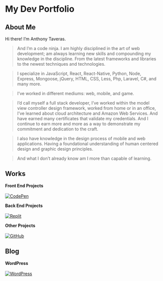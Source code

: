 # My Dev Portfolio
## About Me

Hi there! I’m Anthony Taveras.  

> And I’m a code ninja.  I am highly disciplined in the art of web development; am always learning new skills and compounding my knowledge in the discipline.  From the latest frameworks and libraries to the newest techniques and technologies.

> I specialize in JavaScript, React, React-Native, Python, Node, Express, Mongoose, jQuery, HTML, CSS, Less, Php, Laravel, C#, and many more.

> I’ve worked in different mediums: web, mobile, and game.

> I’d call myself a full stack developer, I’ve worked within the model view controller design framework, worked from home or in an office, I’ve learned about cloud architecture and Amazon Web Services.  And have earned many certificates that validate my credentials.  And I continue to earn more and more as a way to demonstrate my commitment and dedication to the craft.

> I also have knowledge in the design process of mobile and web applications.  Having a foundational understanding of human centered design and graphic design principles.

> And what I don’t already know am I more than capable of learning.

## Works

**Front End Projects**\
\
[![CodePen](https://cpwebassets.codepen.io/assets/social/facebook-default-05cf522ae1d4c215ae0f09d866d97413a2204b6c9339c6e7a1b96ab1d4a7340f.png)](https://codepen.io/command76)

**Back End Projects**\
\
[![Replit](https://media-exp1.licdn.com/dms/image/C560BAQEPLD7YE1hPRw/company-logo_200_200/0/1521262777721?e=2147483647&v=beta&t=yGrQwRBf_cLlmyCW9V398WSxmzqbqOjUffmFeitarko)](https://replit.com/@command76)

**Other Projects**\
\
[![GitHub](https://e6.pngbyte.com/pngpicture/163534/png-Github-Svg-Icon-Github-Logo-Png-git_thumbnail.png)](https://github.com/command76)

## Blog
**WordPress**\
\
[![WordPress](https://wpapprentice.com/wp-content/uploads/2020/05/wordpress-logo-200x200-1.png)](https://command76.wordpress.com)

